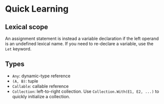 # Quick Learning

## Lexical scope

An assignment statement is instead a variable declaration if the left operand is an undefined lexical name. If you need to re-declare a variable, use the `Let` keyword.

## Types

- `Any`: dynamic-type reference
- `(A, B)`: tuple
- `Callable`: callable reference
- `Collection`: left-to-right collection. Use `Collection.With(E1, E2, ...)` to quickly initialize a collection.